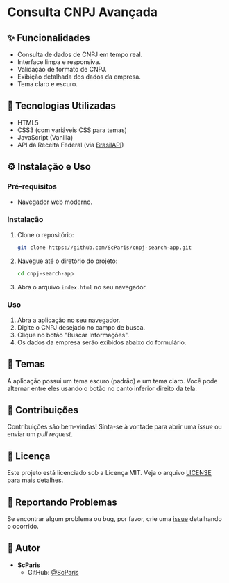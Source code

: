 # Consulta CNPJ Avançada

<!-- Adicione aqui uma breve descrição do seu projeto -->

## ✨ Funcionalidades

<!-- Liste as principais funcionalidades da aplicação -->
- Consulta de dados de CNPJ em tempo real.
- Interface limpa e responsiva.
- Validação de formato de CNPJ.
- Exibição detalhada dos dados da empresa.
- Tema claro e escuro.

## 🚀 Tecnologias Utilizadas

- HTML5
- CSS3 (com variáveis CSS para temas)
- JavaScript (Vanilla)
- API da Receita Federal (via [BrasilAPI](https://brasilapi.com.br/))

## ⚙️ Instalação e Uso

### Pré-requisitos

<!-- Liste quaisquer pré-requisitos, como Node.js, se aplicável -->
- Navegador web moderno.

### Instalação

1. Clone o repositório:
   ```bash
   git clone https://github.com/ScParis/cnpj-search-app.git
   ```
2. Navegue até o diretório do projeto:
   ```bash
   cd cnpj-search-app
   ```
3. Abra o arquivo `index.html` no seu navegador.

<!-- Adicione quaisquer outras etapas de instalação ou build, se houver -->

### Uso

1. Abra a aplicação no seu navegador.
2. Digite o CNPJ desejado no campo de busca.
3. Clique no botão "Buscar Informações".
4. Os dados da empresa serão exibidos abaixo do formulário.

## 🎨 Temas

A aplicação possui um tema escuro (padrão) e um tema claro. Você pode alternar entre eles usando o botão no canto inferior direito da tela.

## 🤝 Contribuições

Contribuições são bem-vindas! Sinta-se à vontade para abrir uma *issue* ou enviar um *pull request*.

<!-- Adicione instruções específicas para contribuição, se houver -->

## 📄 Licença

Este projeto está licenciado sob a Licença MIT. Veja o arquivo [LICENSE](LICENSE) para mais detalhes.

## 🐛 Reportando Problemas

Se encontrar algum problema ou bug, por favor, crie uma [issue](https://github.com/ScParis/cnpj-search-app/issues) detalhando o ocorrido.

## 👤 Autor

- **ScParis**
  - GitHub: [@ScParis](https://github.com/ScParis)

